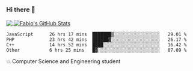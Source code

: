 ### Hi there 👋
<a href="https://github.com/fabiovincenzi/fabiovincenzi">
  <img align="center" src="https://github-readme-stats.vercel.app/api/top-langs/?username=fabiovincenzi&title_color=ffffff&text_color=c9cacc&icon_color=2bbc8a&bg_color=1d1f21&langs_count=3" />
</a>
<a href="https://github.com/fabiovincenzi/fabiovincenzi">
  <img align="center" src="https://github-readme-stats.vercel.app/api?username=fabiovincenzi&show_icons=true&line_height=27&count_private=true&title_color=ffffff&text_color=c9cacc&icon_color=2bbc8a&bg_color=1d1f21" alt="Fabio's GitHub Stats" />
</a>
<!--START_SECTION:waka-->

```text
JavaScript      26 hrs 17 mins  ███████▒░░░░░░░░░░░░░░░░░   29.01 %
PHP             23 hrs 42 mins  ██████▓░░░░░░░░░░░░░░░░░░   26.17 %
C++             14 hrs 52 mins  ████░░░░░░░░░░░░░░░░░░░░░   16.42 %
Other           6 hrs 25 mins   █▓░░░░░░░░░░░░░░░░░░░░░░░   07.09 %
```

<!--END_SECTION:waka-->

:boom: Computer Science and Engineering student
